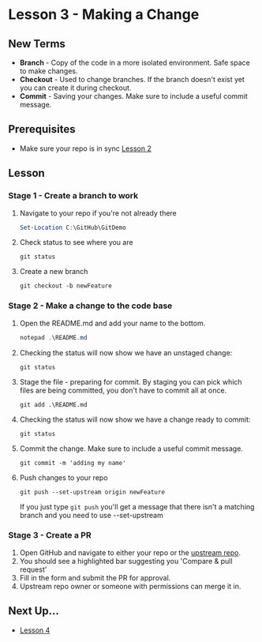 # Lesson 3 - Making a Change

## New Terms
- **Branch** - Copy of the code in a more isolated environment. Safe space to make changes.
- **Checkout** - Used to change branches. If the branch doesn't exist yet you can create it during checkout.
- **Commit** - Saving your changes. Make sure to include a useful commit message.

## Prerequisites
- Make sure your repo is in sync [Lesson 2](../Lessons/Lesson2.md)

## Lesson

### Stage 1 - Create a branch to work

1. Navigate to your repo if you're not already there
    ``` PowerShell
    Set-Location C:\GitHub\GitDemo
    ```

2. Check status to see where you are
    ```
    git status
    ```

3. Create a new branch
    ```
    git checkout -b newFeature
    ```

### Stage 2 - Make a change to the code base

1. Open the README.md and add your name to the bottom.

    ``` PowerShell
    notepad .\README.md
    ```

2. Checking the status will now show we have an unstaged change:

    ```
    git status
    ```

3. Stage the file - preparing for commit. By staging you can pick which files are being committed, you don't have to commit all at once.

    ```
    git add .\README.md
    ```

4. Checking the status will now show we have a change ready to commit:

    ```
    git status
    ```

5. Commit the change. Make sure to include a useful commit message.

    ```
    git commit -m 'adding my name'
    ```

5. Push changes to your repo

    ```
    git push --set-upstream origin newFeature
    ```

    If you just type `git push` you'll get a message that there isn't a matching branch and you need to use --set-upstream

### Stage 3 - Create a PR

1. Open GitHub and navigate to either your repo or the [upstream repo](https://github.com/jpomfret/GitDemo).
2. You should see a highlighted bar suggesting you 'Compare & pull request'
3. Fill in the form and submit the PR for approval.
4. Upstream repo owner or someone with permissions can merge it in.

## Next Up...
- [Lesson 4](../Lessons/Lesson4.md)